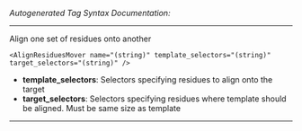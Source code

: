 _Autogenerated Tag Syntax Documentation:_

---
Align one set of residues onto another

```
<AlignResiduesMover name="(string)" template_selectors="(string)" target_selectors="(string)" />
```

-   **template_selectors**: Selectors specifying residues to align onto the target
-   **target_selectors**: Selectors specifying residues where template should be aligned. Must be same size as template

---
